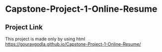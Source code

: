 # Capstone-Project-1-Online-Resume
## Project Link

This project is made only by using html
<br />
https://gouravgodla.github.io/Capstone-Project-1-Online-Resume/

